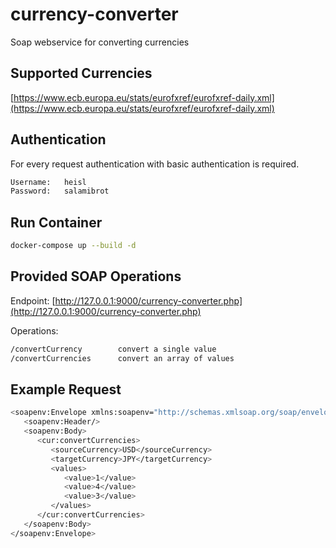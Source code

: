 # currency-converter

Soap webservice for converting currencies

## Supported Currencies

[https://www.ecb.europa.eu/stats/eurofxref/eurofxref-daily.xml](https://www.ecb.europa.eu/stats/eurofxref/eurofxref-daily.xml)

## Authentication

For every request authentication with basic authentication is required.

```bash
Username:   heisl
Password:   salamibrot
```

## Run Container

```bash
docker-compose up --build -d
```

## Provided SOAP Operations

Endpoint: [http://127.0.0.1:9000/currency-converter.php](http://127.0.0.1:9000/currency-converter.php)

Operations:

```bash
/convertCurrency        convert a single value
/convertCurrencies      convert an array of values
```

## Example Request
```bash
<soapenv:Envelope xmlns:soapenv="http://schemas.xmlsoap.org/soap/envelope/" xmlns:cur="CurrencyConverter" >
   <soapenv:Header/>
   <soapenv:Body>
      <cur:convertCurrencies>
         <sourceCurrency>USD</sourceCurrency>
         <targetCurrency>JPY</targetCurrency>
         <values>
			<value>1</value>
			<value>4</value>
			<value>3</value>
         </values>
      </cur:convertCurrencies>
   </soapenv:Body>
</soapenv:Envelope>
```


